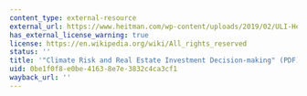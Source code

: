 ```yaml
---
content_type: external-resource
external_url: https://www.heitman.com/wp-content/uploads/2019/02/ULI-Heitman-Climate-Risk-Report.pdf
has_external_license_warning: true
license: https://en.wikipedia.org/wiki/All_rights_reserved
status: ''
title: '"Climate Risk and Real Estate Investment Decision-making" (PDF).'
uid: 0be1f0f8-e0be-4163-8e7e-3832c4ca3cf1
wayback_url: ''
---
```

